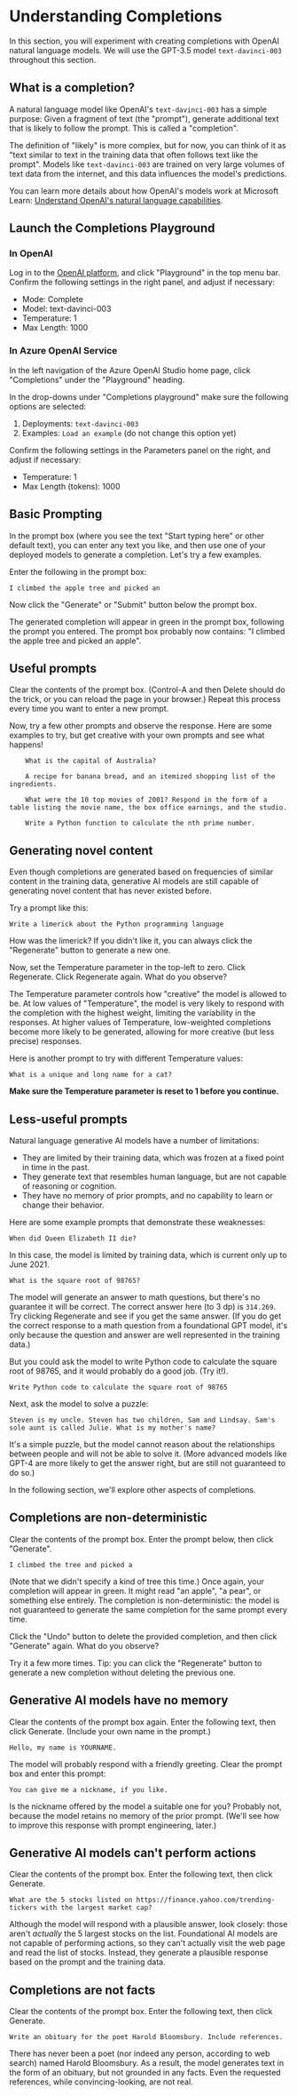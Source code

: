 # Understanding Completions

In this section, you will experiment with creating completions with OpenAI natural language models. We will use the GPT-3.5 model `text-davinci-003` throughout this section.

## What is a completion?

A natural language model like OpenAI's `text-davinci-003` has a simple purpose: Given a fragment of text (the "prompt"), generate additional text that is likely to follow the prompt. This is called a "completion".

The definition of "likely" is more complex, but for now, you can think of it as "text similar to text in the training data that often follows text like the prompt". Models like `text-davinci-003` are trained on very large volumes of text data from the internet, and this data influences the model's predictions.

You can learn more details about how OpenAI's models work at Microsoft Learn: [Understand OpenAI's natural language capabilities](https://learn.microsoft.com/en-us/training/modules/explore-azure-openai/5-understand-openai-natural-language).

## Launch the Completions Playground

### In OpenAI

Log in to the [OpenAI platform](https://platform.openai.com/), and click "Playground" in the top menu bar. Confirm the following settings in the right panel, and adjust if necessary:

* Mode: Complete
* Model: text-davinci-003
* Temperature: 1
* Max Length: 1000

### In Azure OpenAI Service

In the left navigation of the Azure OpenAI Studio home page, click "Completions" under the "Playground" heading.

In the drop-downs under "Completions playground" make sure the following options are selected:

1. Deployments: `text-davinci-003`
2. Examples: `Load an example` (do not change this option yet)

 Confirm the following settings in the Parameters panel on the right, and adjust if necessary:

* Temperature: 1
* Max Length (tokens): 1000

## Basic Prompting

In the prompt box (where you see the text "Start typing here" or other default text), you can enter any text you like, and then use one of your deployed models to generate a completion. Let's try a few examples.

Enter the following in the prompt box: 

    I climbed the apple tree and picked an
    
Now click the "Generate" or "Submit" button below the prompt box.

The generated completion will appear in green in the prompt box, following the prompt you entered. The prompt box probably now contains: "I climbed the apple tree and picked an apple".

## Useful prompts

Clear the contents of the prompt box. (Control-A and then Delete should do the trick, or you can reload the page in your browser.) Repeat this process every time you want to enter a new prompt.

Now, try a few other prompts and observe the response. Here are some examples to try, but get creative with your own prompts and see what happens!

```
    What is the capital of Australia?
```
```
    A recipe for banana bread, and an itemized shopping list of the ingredients.
```
```
    What were the 10 top movies of 2001? Respond in the form of a table listing the movie name, the box office earnings, and the studio.
```
```
    Write a Python function to calculate the nth prime number.
```

## Generating novel content

Even though completions are generated based on frequencies of similar content in the training data, generative AI models are still capable of generating novel content that has never existed before.

Try a prompt like this:

    Write a limerick about the Python programming language

How was the limerick? If you didn't like it, you can always click the "Regenerate" button to generate a new one.

Now, set the Temperature parameter in the top-left to zero. Click Regenerate. Click Regenerate again. What do you observe?

The Temperature parameter controls how "creative" the model is allowed to be. At low values of "Temperature", the model is very likely to respond with the completion with the highest weight, limiting the variability in the responses. At higher values of Temperature, low-weighted completions become more likely to be generated, allowing for more creative (but less precise) responses.

Here is another prompt to try with different Temperature values:

    What is a unique and long name for a cat?

**Make sure the Temperature parameter is reset to 1 before you continue.**

## Less-useful prompts

Natural language generative AI models have a number of limitations:
* They are limited by their training data, which was frozen at a fixed point in time in the past. 
* They generate text that resembles human language, but are not capable of reasoning or cognition. 
* They have no memory of prior prompts, and no capability to learn or change their behavior.

Here are some example prompts that demonstrate these weaknesses:

    When did Queen Elizabeth II die?

In this case, the model is limited by training data, which is current only up to June 2021.

    What is the square root of 98765?

The model will generate an answer to math questions, but there's no guarantee it will be correct. The correct answer here (to 3 dp) is `314.269`. Try clicking Regenerate and see if you get the same answer. (If you do get the correct response to a math question from a foundational GPT model, it's only because the question and answer are well represented in the training data.)

But you could ask the model to write Python code to calculate the square root of 98765, and it would probably do a good job. (Try it!).

    Write Python code to calculate the square root of 98765

Next, ask the model to solve a puzzle:

    Steven is my uncle. Steven has two children, Sam and Lindsay. Sam's sole aunt is called Julie. What is my mother's name?

It's a simple puzzle, but the model cannot reason about the relationships between people and will not be able to solve it. (More advanced models like GPT-4 are more likely to get the answer right, but are still not guaranteed to do so.)

In the following section, we'll explore other aspects of completions.

## Completions are non-deterministic

Clear the contents of the prompt box. Enter the prompt below, then click "Generate".

    I climbed the tree and picked a

(Note that we didn't specify a kind of tree this time.) Once again, your completion will appear in green. It might read "an apple", "a pear", or something else entirely. The completion is non-deterministic: the model is not guaranteed to generate the same completion for the same prompt every time. 

Click the "Undo" button to delete the provided completion, and then click "Generate" again. What do you observe?

Try it a few more times. Tip: you can click the "Regenerate" button to generate a new completion without deleting the previous one.

## Generative AI models have no memory

Clear the contents of the prompt box again. Enter the following text, then click Generate. (Include your own name in the prompt.)

    Hello, my name is YOURNAME.

The model will probably respond with a friendly greeting. Clear the prompt box and enter this prompt:

    You can give me a nickname, if you like.

Is the nickname offered by the model a suitable one for you? Probably not, because the model retains no memory of the prior prompt. (We'll see how to improve this response with prompt engineering, later.)

## Generative AI models can't perform actions

Clear the contents of the prompt box. Enter the following text, then click Generate.

    What are the 5 stocks listed on https://finance.yahoo.com/trending-tickers with the largest market cap?

Although the model will respond with a plausible answer, look closely: those aren't *actually* the 5 largest stocks on the list. Foundational AI models are not capable of performing actions, so they can't actually visit the web page and read the list of stocks. Instead, they generate a plausible response based on the prompt and the training data.

## Completions are not facts

Clear the contents of the prompt box. Enter the following text, then click Generate.

    Write an obituary for the poet Harold Bloomsbury. Include references.

There has never been a poet (nor indeed any person, according to web search) named Harold Bloomsbury. As a result, the model generates text in the form of an obituary, but not grounded in any facts. Even the requested references, while convincing-looking, are not real.
